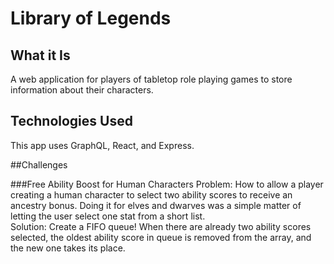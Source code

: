 #  Library of Legends

## What it Is
A web application for players of tabletop role playing games to store information about their characters.

## Technologies Used
This app uses GraphQL, React, and Express.

##Challenges

###Free Ability Boost for Human Characters
Problem: How to allow a player creating a human character to select two ability scores to receive an ancestry bonus.  Doing it for elves and dwarves was a simple matter of letting the user select one stat from a short list.  
Solution: Create a FIFO queue! When there are already two ability scores selected, the oldest ability score in queue is removed from the array, and the new one takes its place.
